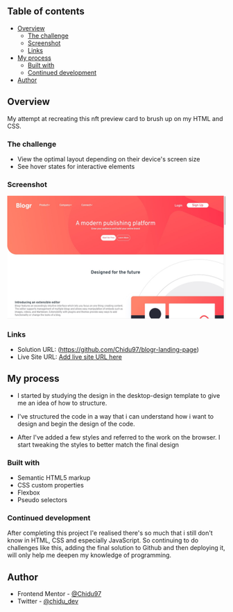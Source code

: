 ## Table of contents

- [Overview](#overview)
  - [The challenge](#the-challenge)
  - [Screenshot](#screenshot)
  - [Links](#links)
- [My process](#my-process)
  - [Built with](#built-with)
  - [Continued development](#continued-development)
- [Author](#author)

## Overview
My attempt at recreating this nft preview 
card to brush up on my HTML and CSS.

### The challenge
- View the optimal layout depending on their device's screen size
- See hover states for interactive elements

### Screenshot

![](./images/screenshot2.jpg)


### Links

- Solution URL: (https://github.com/Chidu97/blogr-landing-page)
- Live Site URL: [Add live site URL here](https://your-live-site-url.com)

## My process

- I started by studying the design in the desktop-design template to give me an idea of how to structure.

- I've structured the code in a way that i can understand how i want to design and begin the design of the code.

- After I've added a few styles and referred to the work on the browser. I start tweaking the styles to better match the final design 

### Built with

- Semantic HTML5 markup
- CSS custom properties
- Flexbox
- Pseudo selectors

### Continued development

After completing this project I'e realised there's so much that i still don't know in HTML, CSS and especially JavaScript. So continuing to do challenges like this, adding the final solution to Github and then deploying it, will only help me deepen my knowledge of programming.

## Author

- Frontend Mentor - [@Chidu97](https://www.frontendmentor.io/profile/Chidu97)
- Twitter - [@chidu_dev](https://twitter.com/chidu_dev)